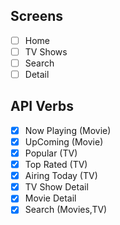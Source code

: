 ## Screens

- [ ] Home
- [ ] TV Shows
- [ ] Search
- [ ] Detail

## API Verbs

- [x] Now Playing (Movie)
- [x] UpComing (Movie)
- [x] Popular (TV)
- [x] Top Rated (TV)
- [x] Airing Today (TV)
- [x] TV Show Detail
- [x] Movie Detail
- [x] Search (Movies,TV)
